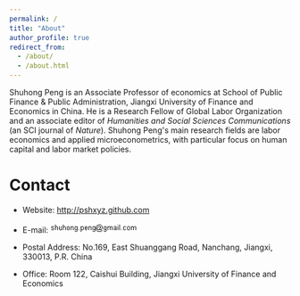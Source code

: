 ```yaml
---
permalink: /
title: "About"
author_profile: true
redirect_from: 
  - /about/
  - /about.html
---
```


Shuhong Peng is an Associate Professor of economics at School of Public Finance & Public Administration, Jiangxi University of Finance and Economics in China. He is a Research Fellow of Global Labor Organization and an associate editor of *Humanities and Social Sciences Communications* (an SCI journal of *Nature*). Shuhong Peng's main research fields are labor economics and applied microeconometrics, with particular focus on human capital and labor market policies.


# Contact

- Website: http://pshxyz.github.com 

- E-mail: ![](images/email.bmp)

- Postal Address: No.169, East Shuanggang Road, Nanchang, Jiangxi, 330013, P.R. China

- Office: Room 122, Caishui Building, Jiangxi University of Finance and Economics



```


